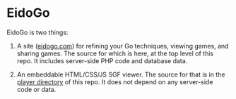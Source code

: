 EidoGo
======

EidoGo is two things:

1. A site ([eidogo.com](http://eidogo.com/)) for refining your Go techniques, viewing games, and sharing games. The source for which is here, at the top level of this repo. It includes server-side PHP code and database data.

2. An embeddable HTML/CSS/JS SGF viewer. The source for that is in the [player directory](https://github.com/jkk/eidogo/tree/master/player) of this repo. It does not depend on any server-side code or data.

